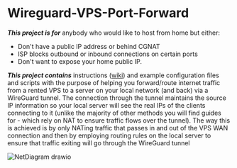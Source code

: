 # Wireguard-VPS-Port-Forward
***This project is for*** anybody who would like to host from home but either:
- Don't have a public IP address or behind CGNAT
- ISP blocks outbound or inbound connections on certain ports
- Don't want to expose your home public IP.

***This project contains*** instructions ([wiki](https://github.com/randommouse/Wireguard-VPS-Port-Forward/wiki)) and example configuration files and scripts with the purpose of helping you forward/route internet traffic from a rented VPS to a server on your local network (and back) via a WireGuard tunnel. The connection through the tunnel maintains the source IP information so your local server will see the real IPs of the clients connecting to it (unlike the majority of other methods you will find guides for - which rely on NAT to ensure traffic flows over the tunnel). The way this is achieved is by only NATing traffic that passes in and out of the VPS WAN connection and then by employing routing rules on the local server to ensure that traffic exiting will go through the WireGuard tunnel

![NetDiagram drawio](https://raw.githubusercontent.com/randommouse/Wireguard-VPS-Port-Forward/main/img/NetDiagram.drawio.png)
